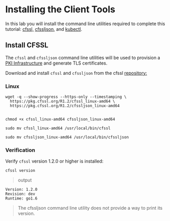 # Installing the Client Tools
In this lab you will install the command line utilities required to complete this tutorial: [cfssl,](https://github.com/cloudflare/cfssl) [cfssljson](https://github.com/cloudflare/cfssl), and [kubectl](https://kubernetes.io/docs/tasks/tools/install-kubectl).

## Install CFSSL
The `cfssl` and `cfssljson` command line utilities will be used to provision a [PKI Infrastructure](https://en.wikipedia.org/wiki/Public_key_infrastructure) and generate TLS certificates.

Download and install `cfssl` and `cfssljson` from the cfssl [repository:](https://pkg.cfssl.org/)

### Linux 
```
wget -q --show-progress --https-only --timestamping \
  https://pkg.cfssl.org/R1.2/cfssl_linux-amd64 \
  https://pkg.cfssl.org/R1.2/cfssljson_linux-amd64
  
 ```
```chmod +x cfssl_linux-amd64 cfssljson_linux-amd64```

```sudo mv cfssl_linux-amd64 /usr/local/bin/cfssl```

```sudo mv cfssljson_linux-amd64 /usr/local/bin/cfssljson``` 

### Verification

Verify `cfssl` version 1.2.0 or higher is installed:

`cfssl version`
>output

```
Version: 1.2.0
Revision: dev
Runtime: go1.6

```

>The cfssljson command line utility does not provide a way to print its version.
